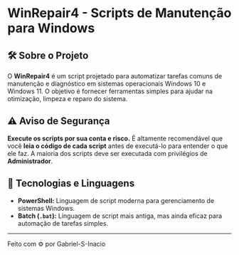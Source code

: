# WinRepair4 - Scripts de Manutenção para Windows

<!-- ![Banner do Projeto (Opcional)](https://via.placeholder.com/1000x250.png?text=WinRepair4) -->


## 🛠️ Sobre o Projeto

O **WinRepair4** é um script projetado para automatizar tarefas comuns de manutenção e diagnóstico em sistemas operacionais Windows 10 e Windows 11. O objetivo é fornecer ferramentas simples para ajudar na otimização, limpeza e reparo do sistema.

## ⚠️ Aviso de Segurança

**Execute os scripts por sua conta e risco.**
É altamente recomendável que você **leia o código de cada script** antes de executá-lo para entender o que ele faz. A maioria dos scripts deve ser executada com privilégios de **Administrador**.

<!-- ## 🚀 Scripts Disponíveis

### 1. Limpeza de Arquivos Temporários
* **Nome do Arquivo:** `clean_temp.bat`
* **Descrição:** Este script, escrito em Batch, remove arquivos temporários e caches do sistema e dos navegadores. Ajuda a liberar espaço em disco e a melhorar o desempenho.
* **Como usar:** Clique duas vezes no arquivo `clean_temp.bat` para executá-lo. Pode ser necessário executá-lo como Administrador (clique com o botão direito > "Executar como administrador").

### 2. Reparo do Sistema
* **Nome do Arquivo:** `system_repair.ps1`
* **Descrição:** Este script em PowerShell executa comandos nativos do Windows, como `SFC` (System File Checker) e `DISM` para verificar e reparar arquivos de sistema corrompidos. É útil para diagnosticar e resolver problemas de integridade do sistema.
* **Como usar:** Clique com o botão direito no arquivo `system_repair.ps1` e selecione "Executar com PowerShell". Pode ser necessário executá-lo como Administrador. -->

## 📜 Tecnologias e Linguagens

* **PowerShell:** Linguagem de script moderna para gerenciamento de sistemas Windows.
* **Batch (`.bat`):** Linguagem de script mais antiga, mas ainda eficaz para automação de tarefas simples.

---

Feito com ⚙️ por Gabriel-S-Inacio
